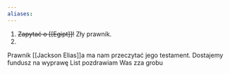 ```yaml
---
aliases:
---
```

1. ~~Zapytać o [[Egipt]]!~~ Zły prawnik.
2. 


Prawnik [[Jackson Elias]]a ma nam przeczytać jego testament.
Dostajemy fundusz na wyprawę
List pozdrawiam Was zza grobu





